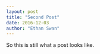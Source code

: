 ```yaml
---
layout: post
title: "Second Post"
date: 2016-12-03
author: "Ethan Swan"
---
```


So this is still what a post looks like. 
